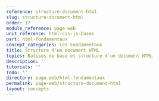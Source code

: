 ```yaml
---
reference: structure-document-html
slug: structure-document-html
order: 17
module_reference: page-web
unit_reference: html-css-js-bases
part: html-fondamentaux
concept_categories: Les Fondamentaux
title: Structure d'un document HTML
topics: Balises de base et structure d'un document HTML
description: ''
tutorials: ''
Todo: ''
directory: page-web/html-fondamentaux
permalink: page-web/structure-document-html
layout: concepts
---
```

